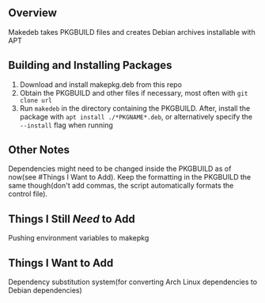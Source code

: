 ## Overview ##
Makedeb takes PKGBUILD files and creates Debian archives installable with APT


## Building and Installing Packages ##
1. Download and install makepkg.deb from this repo
2. Obtain the PKGBUILD and other files if necessary, most often with `git clone url`
3. Run `makedeb` in the directory containing the PKGBUILD. After, install the package with `apt install ./*PKGNAME*.deb`, or alternatively specify the `--install` flag when running

## Other Notes ##
Dependencies might need to be changed inside the PKGBUILD as of now(see #Things I Want to Add). Keep the formatting in the PKGBUILD the same though(don't add commas, the script automatically formats the control file).

## Things I Still *Need* to Add ##
 Pushing environment variables to makepkg

## Things I Want to Add ##
Dependency substitution system(for converting Arch Linux dependencies to Debian dependencies)
